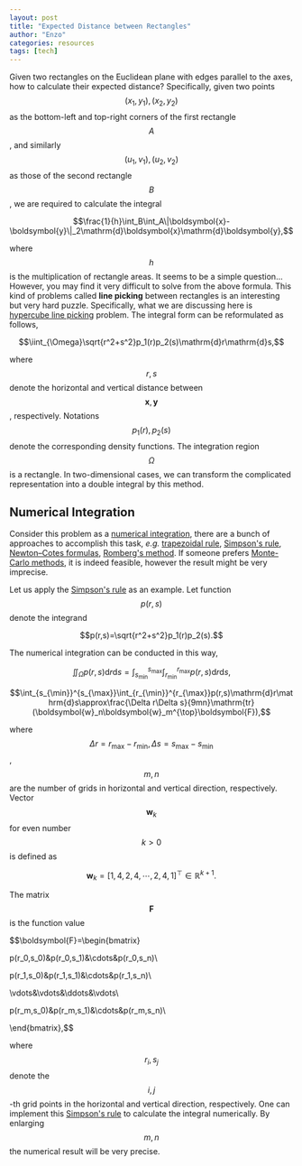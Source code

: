 ```yaml
---
layout: post
title: "Expected Distance between Rectangles"
author: "Enzo"
categories: resources
tags: [tech]
---
```


Given two rectangles on the Euclidean plane with edges parallel to the axes, how to calculate their expected distance? Specifically, given two points $$(x_1,y_1),(x_2,y_2)$$ as the bottom-left and top-right corners of the first rectangle $$A$$, and similarly $$(u_1,v_1),(u_2,v_2)$$ as those of the second rectangle $$B$$, we are required to calculate the integral

$$\frac{1}{h}\int_B\int_A\|\boldsymbol{x}-\boldsymbol{y}\|_2\mathrm{d}\boldsymbol{x}\mathrm{d}\boldsymbol{y},$$

where $$h$$ is the multiplication of rectangle areas. It seems to be a simple question... However, you may find it very difficult to solve from the above formula. This kind of problems called **line picking** between rectangles is an interesting but very hard puzzle. Specifically, what we are discussing here is [hypercube line picking](https://mathworld.wolfram.com/HypercubeLinePicking.html) problem. The integral form can be reformulated as follows,

$$\iint_{\Omega}\sqrt{r^2+s^2}p_1(r)p_2(s)\mathrm{d}r\mathrm{d}s,$$

where $$r,s$$ denote the horizontal and vertical distance between $$\boldsymbol{x},\boldsymbol{y}$$, respectively. Notations $$p_1(r),p_2(s)$$ denote the corresponding density functions. The integration region $$\Omega$$ is a rectangle. In two-dimensional cases, we can transform the complicated representation into a double integral by this method.

## Numerical Integration

Consider this problem as a [numerical integration](https://en.wikipedia.org/wiki/Numerical_integration), there are a bunch of approaches to accomplish this task, *e.g.* [trapezoidal rule](https://en.wikipedia.org/wiki/Trapezoidal_rule), [Simpson's rule](https://en.wikipedia.org/wiki/Simpson%27s_rule), [Newton–Cotes formulas](https://en.wikipedia.org/wiki/Newton%E2%80%93Cotes_formulas), [Romberg's method](https://en.wikipedia.org/wiki/Romberg%27s_method). If someone prefers [Monte-Carlo methods](https://en.wikipedia.org/wiki/Monte_Carlo_method), it is indeed feasible, however the result might be very imprecise.

Let us apply the [Simpson's rule](https://en.wikipedia.org/wiki/Simpson%27s_rule) as an example. Let function $$p(r,s)$$ denote the integrand

$$p(r,s)=\sqrt{r^2+s^2}p_1(r)p_2(s).$$

The numerical integration can be conducted in this way,

$$\iint_{\Omega}p(r,s)\mathrm{d}r\mathrm{d}s=\int_{s_{\min}}^{s_{\max}}\int_{r_{\min}}^{r_{\max}}p(r,s)\mathrm{d}r\mathrm{d}s,$$

$$\int_{s_{\min}}^{s_{\max}}\int_{r_{\min}}^{r_{\max}}p(r,s)\mathrm{d}r\mathrm{d}s\approx\frac{\Delta r\Delta s}{9mn}\mathrm{tr}(\boldsymbol{w}_n\boldsymbol{w}_m^{\top}\boldsymbol{F}),$$

where $$\Delta r=r_{\max}-r_{\min},\Delta s=s_{\max}-s_{\min}$$, $$m,n$$ are the number of grids in horizontal and vertical direction, respectively. Vector $$\boldsymbol{w}_k$$ for even number $$k>0$$ is defined as

$$\boldsymbol{w}_k=[1,4,2,4,\cdots,2,4,1]^\top\in\mathbb{R}^{k+1}.$$

The matrix $$\boldsymbol{F}$$ is the function value

$$\boldsymbol{F}=\begin{bmatrix}

p(r_0,s_0)&p(r_0,s_1)&\cdots&p(r_0,s_n)\\

p(r_1,s_0)&p(r_1,s_1)&\cdots&p(r_1,s_n)\\

\vdots&\vdots&\ddots&\vdots\\

p(r_m,s_0)&p(r_m,s_1)&\cdots&p(r_m,s_n)\\

\end{bmatrix},$$

where $$r_i,s_j$$ denote the $$i,j$$-th grid points in the horizontal and vertical direction, respectively. One can implement this [Simpson's rule](https://en.wikipedia.org/wiki/Simpson%27s_rule) to calculate the integral numerically. By enlarging $$m,n$$ the numerical result will be very precise.